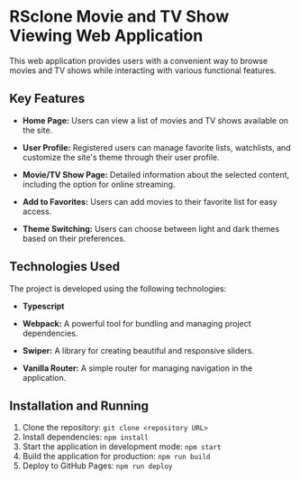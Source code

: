 # RSclone Movie and TV Show Viewing Web Application

This web application provides users with a convenient way to browse movies and TV shows while interacting with various functional features.

## Key Features

- **Home Page:** Users can view a list of movies and TV shows available on the site.

- **User Profile:** Registered users can manage favorite lists, watchlists, and customize the site's theme through their user profile.

- **Movie/TV Show Page:** Detailed information about the selected content, including the option for online streaming.

- **Add to Favorites:** Users can add movies to their favorite list for easy access.

- **Theme Switching:** Users can choose between light and dark themes based on their preferences.

## Technologies Used

The project is developed using the following technologies:

- **Typescript** 

- **Webpack:** A powerful tool for bundling and managing project dependencies.

- **Swiper:** A library for creating beautiful and responsive sliders.

- **Vanilla Router:** A simple router for managing navigation in the application.

## Installation and Running

1. Clone the repository: `git clone <repository URL>`
2. Install dependencies: `npm install`
3. Start the application in development mode: `npm start`
4. Build the application for production: `npm run build`
5. Deploy to GitHub Pages: `npm run deploy`

